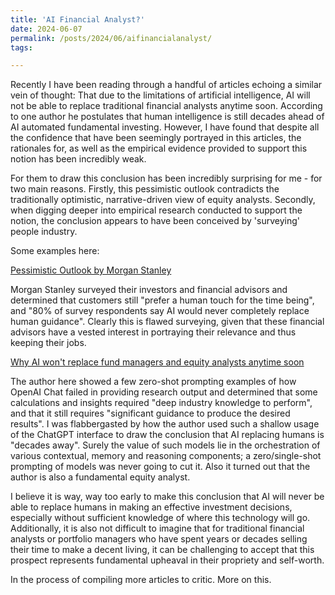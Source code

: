 ```yaml
---
title: 'AI Financial Analyst?'
date: 2024-06-07
permalink: /posts/2024/06/aifinancialanalyst/
tags:

---
```


Recently I have been reading through a handful of articles echoing a similar vein of thought: That due to the limitations of artificial intelligence, AI will not be able to replace traditional financial analysts anytime soon. According to one author he postulates that human intelligence is still decades ahead of AI automated fundamental investing. However, I have found that despite all the confidence that have been seemingly portrayed in this articles, the rationales for, as well as the empirical evidence provided to support this notion has been incredibly weak.

For them to draw this conclusion has been incredibly surprising for me - for two main reasons. Firstly, this pessimistic outlook contradicts the traditionally optimistic, narrative-driven view of equity analysts. Secondly, when digging deeper into empirical research conducted to support the notion, the conclusion appears to have been conceived by 'surveying' people industry.

Some examples here:  

[Pessimistic Outlook by Morgan Stanley](https://fortune.com/2023/05/11/ai-investing-human-guidance-morgan-stanley/)

Morgan Stanley surveyed their investors and financial advisors and determined that customers still "prefer a human touch for the time being", and "80% of survey respondents say AI would never completely replace human guidance". Clearly this is flawed surveying, given that these financial advisors have a vested interest in portraying their relevance and thus keeping their jobs.

[Why AI won't replace fund managers and equity analysts anytime soon](https://valueinvesting.substack.com/p/ainono/)

The author here showed a few zero-shot prompting examples of how OpenAI Chat failed in providing research output and determined that some calculations and insights required "deep industry knowledge to perform", and that it still requires "significant guidance to produce the desired results". I was flabbergasted by how the author used such a shallow usage of the ChatGPT interface to draw the conclusion that AI replacing humans is "decades away". Surely the value of such models lie in the orchestration of various contextual, memory and reasoning components; a zero/single-shot prompting of models was never going to cut it. Also it turned out that the author is also a fundamental equity analyst.


I believe it is way, way too early to make this conclusion that AI will never be able to replace humans in making an effective investment decisions, especially without sufficient knowledge of where this technology will go. Additionally, it is also not difficult to imagine that for traditional financial analysts or portfolio managers who have spent years or decades selling their time to make a decent living, it can be challenging to accept that this prospect represents fundamental upheaval in their propriety and self-worth.

In the process of compiling more articles to critic. More on this.


